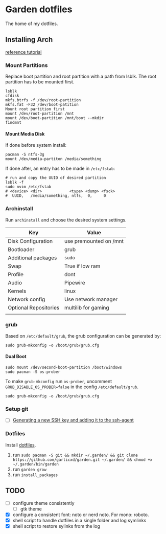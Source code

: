 # Garden dotfiles
The home of my dotfiles.

## Installing Arch
[reference tutorial](https://github.com/powerdollkirby/archinstall/blob/main/README.md)
### Mount Partitions
Replace boot partition and root partition with a path from lsblk. The root partition has to be mounted first.
```
lsblk
cfdisk
mkfs.btrfs -f /dev/root-partition
mkfs.fat -F32 /dev/boot-patition
Mount root partition first
mount /dev/root-partition /mnt
mount /dev/boot-partition /mnt/boot --mkdir
findmnt
```

#### Mount Media Disk
If done before system install:
```
pacman -S ntfs-3g
mount /dev/media-partiton /media/something
```

If done after, an entry has to be made in `/etc/fstab`:
```
# run and copy the UUID of desired partition
lsblk -f
sudo nvim /etc/fstab
# <device> <dir>            <type> <dump> <fsck>
#  UUID,   /media/something, ntfs,  0,     0
```
### Archinstall
Run `archinstall` and choose the desired system settings.

| Key                   | Value                  |
| --------------------- | ---------------------- |
| Disk Configuration    | use premounted on /mnt |
| Bootloader            | grub                   |
| Additional packages   | `sudo`                 |
| Swap                  | True if low ram        |
| Profile               | dont                   |
| Audio                 | Pipewire               |
| Kernels               | linux                  |
| Network config        | Use network manager    |
| Optional Repositories | multilib for gaming    |
|                       |                        |
### grub
Based on `/etc/default/grub`, the grub configuration can be generated by:
```
sudo grub-mkconfig -o /boot/grub/grub.cfg
```
#### Dual Boot
```
sudo mount /dev/second-boot-partition /boot/windows
sudo pacman -S os-prober
```
To make `grub-mkconfig` run `os-prober`, uncomment `GRUB_DISABLE_OS_PROBER=false` in the config `/etc/default/grub`.
```
sudo grub-mkconfig -o /boot/grub/grub.cfg
```
###  Setup git
- [ ] [Generating a new SSH key and adding it to the ssh-agent](https://docs.github.com/en/authentication/connecting-to-github-with-ssh/generating-a-new-ssh-key-and-adding-it-to-the-ssh-agent)
### Dotfiles
Install [dotfiles](https://github.com/garlicxd/garden).
1. run `sudo pacman -S git && mkdir ~/.garden/ && git clone https://github.com/garlicxd/garden.git ~/.garden/ && chmod +x ~/.garden/bin/garden`
2. run `garden grow`
3. run `install_packages`

## TODO
- [ ] configure theme consistently
    - [ ] gtk theme
- [X] configure a consistent font: noto or nerd noto. For mono: roboto.
- [X] shell script to handle dotfiles in a single folder and log symlinks
- [X] shell script to restore sylinks from the log
